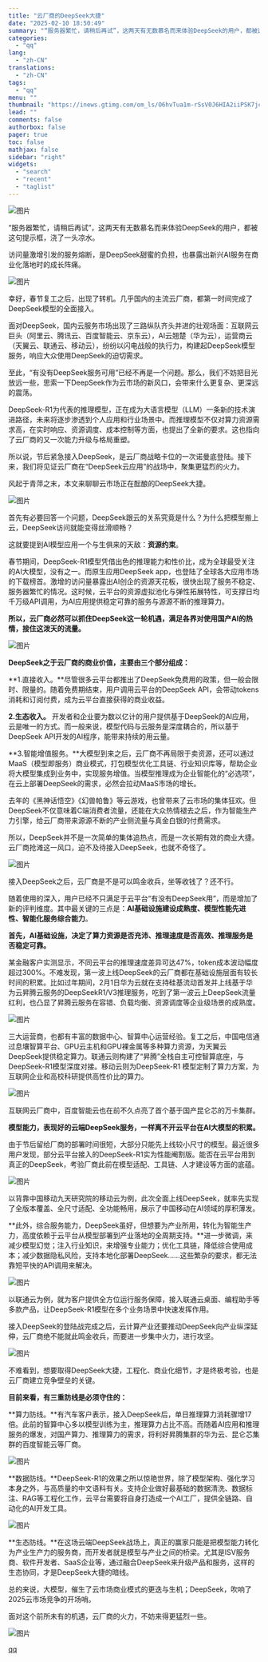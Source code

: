 ```yaml
---
title: "云厂商的DeepSeek大捷"
date: "2025-02-10 18:50:49"
summary: "“服务器繁忙，请稍后再试”，这两天有无数慕名而来体验DeepSeek的用户，都被这句提示框，浇了一头..."
categories:
  - "qq"
lang:
  - "zh-CN"
translations:
  - "zh-CN"
tags:
  - "qq"
menu: ""
thumbnail: "https://inews.gtimg.com/om_ls/O6hvTua1m-rSsV0J6HIA2iiPSK7jcrzFEA8yDX345Rp6QAA_640360/0"
lead: ""
comments: false
authorbox: false
pager: true
toc: false
mathjax: false
sidebar: "right"
widgets:
  - "search"
  - "recent"
  - "taglist"
---
```


![图片](https://inews.gtimg.com/news_bt/O-QhmGnR5lH-aUflzGaA39VK07S98Fj2ghEwjPnQipOusAA/641)

“服务器繁忙，请稍后再试”，这两天有无数慕名而来体验DeepSeek的用户，都被这句提示框，浇了一头凉水。

访问量激增引发的服务熔断，是DeepSeek甜蜜的负担，也暴露出新兴AI服务在商业化落地时的成长阵痛。

![图片](https://inews.gtimg.com/news_bt/OgpgwjMmjgK3bKvXvL6JWmEcap0YVkFDbCYs43P9aYzPQAA/641)

幸好，春节复工之后，出现了转机。几乎国内的主流云厂商，都第一时间完成了DeepSeek模型的全面接入。

面对DeepSeek，国内云服务市场出现了三路纵队齐头并进的壮观场面：互联网云巨头（阿里云、腾讯云、百度智能云、京东云），AI云翘楚（华为云），运营商云（天翼云、联通云、移动云），纷纷以闪电战般的执行力，构建起DeepSeek模型服务，响应大众使用DeepSeek的迫切需求。

至此，“有没有DeepSeek服务可用”已经不再是一个问题。那么，我们不妨把目光放远一些，思索一下DeepSeek作为云市场的新风口，会带来什么更复杂、更深远的震荡。

DeepSeek-R1为代表的推理模型，正在成为大语言模型（LLM）一条新的技术演进路径，未来将逐步渗透到个人应用和行业场景中。而推理模型不仅对算力资源需求高，在实时响应、资源调度、成本控制等方面，也提出了全新的要求。这也指向了云厂商的又一次能力升级与格局重塑。

所以说，节后紧急接入DeepSeek，是云厂商战略卡位的一次诺曼底登陆。接下来，我们将见证云厂商在“DeepSeek云应用”的战场中，聚集更猛烈的火力。

风起于青萍之末，本文来聊聊云市场正在酝酿的DeepSeek大捷。

![图片](https://inews.gtimg.com/news_bt/O0SrSsdfowFnqvEbIe6L2WrJT_f4K1w8tYQIhsJjePdRwAA/641)

首先有必要回答一个问题，DeepSeek跟云的关系究竟是什么？为什么把模型搬上云，DeepSeek访问就能变得丝滑顺畅？

这就要提到AI模型应用一个与生俱来的天敌：**资源约束**。

春节期间，DeepSeek-R1模型凭借出色的推理能力和性价比，成为全球最受关注的AI大模型，没有之一。而原生应用DeepSeek app，也登陆了全球各大应用市场的下载榜首。激增的访问量暴露出AI创企的资源天花板，很快出现了服务不稳定、服务器繁忙的情况。这时候，云平台的资源虚拟池化与弹性拓展特性，可支撑日均千万级API调用，为AI应用提供稳定可靠的服务与源源不断的推理算力。

**所以，云厂商必然可以抓住DeepSeek这一轮机遇，满足各界对使用国产AI的热情，接住这泼天的流量。**

![图片](https://inews.gtimg.com/news_bt/OWWybNBYGR3xo0Qm-88prt4Fh8z3PZdw9Oq6YxTHY_R68AA/641)

**DeepSeek之于云厂商的商业价值，主要由三个部分组成：**

**1.直接收入。**尽管很多云平台都推出了DeepSeek免费用的政策，但一般会限时、限量的。随着免费期结束，用户调用云平台的DeepSeek API，会带动tokens消耗和订阅付费，成为云平台直接获得的商业收益。

**2.生态收入。** 开发者和企业要为数以亿计的用户提供基于DeepSeek的AI应用，云是唯一的方式。而一般来说，模型代码与云服务是深度耦合的，所以基于DeepSeek API开发的AI程序，能带来持续的用云量。

**3.智能增值服务。**大模型到来之后，云厂商不再局限于卖资源，还可以通过MaaS（模型即服务）商业模式，打包模型优化工具链、行业知识库等，帮助企业将大模型集成到业务中，实现服务增值。当模型推理成为企业智能化的“必选项”，在云上部署DeepSeek的需求，必然会拉动MaaS市场的增长。

去年的《黑神话悟空》《幻兽帕鲁》等云游戏，也曾带来了云市场的集体狂欢。但DeepSeek不仅意味着C端消费者流量，还能在大众热情褪去之后，作为智能生产力引擎，给云厂商带来源源不断的产业侧流量与真金白银的付费需求。

所以，DeepSeek并不是一次简单的集体追热点，而是一次长期有效的商业大捷。云厂商抢滩这一风口，迫不及待接入DeepSeek，也就不奇怪了。

![图片](https://inews.gtimg.com/news_bt/OnQeH3mlGctdKU4hG9ZB2HT9Qu-2V_vkDgmvTu1flLldYAA/641)

接入DeepSeek之后，云厂商是不是可以鸣金收兵，坐等收钱了？还不行。

随着使用的深入，用户已经不只满足于云平台“有没有DeepSeek用”，而是增加了新的评判维度。其中最关键的三点是：**AI基础设施建设成熟度、模型性能先进性、智能化服务综合能力**。

**首先，AI基础设施，决定了算力资源是否充沛、推理速度是否高效、推理服务是否稳定可靠。**

某金融客户实测显示，不同云平台的推理速度差异可达47%，token成本波动幅度超过300%。不难发现，第一波上线DeepSeek的云厂商都在基础设施层面有较长时间的积累。比如过年期间，2月1日华为云就在支持硅基流动首发并上线基于华为云昇腾云服务的DeepSeekR1/V3推理服务，吃到了第一波云上DeepSeek流量红利，也凸显了昇腾云服务在容错、负载均衡、资源调度等企业级场景的成熟度。

![图片](https://inews.gtimg.com/news_bt/Oa7WRttakMqOVZ9-6B5pG6Z-LGD9Ak7jbvFk8N0HGVW-sAA/641)

三大运营商，也都有丰富的数据中心、智算中心运营经验。复工之后，中国电信通过息壤智算平台、GPU云主机和GPU裸金属等多种算力资源，为天翼云DeepSeek提供稳定算力。联通云则构建了“昇腾”全栈自主可控智算底座，与DeepSeek-R1模型深度对接。移动云则为DeepSeek-R1 模型定制了算力方案，为互联网企业和高校科研提供高性价比的算力。

![图片](https://inews.gtimg.com/news_bt/O2Nowxb1V8_y70yo2P93W4JQBUYnMbptDTk6mAGLsavQQAA/641)

互联网云厂商中，百度智能云也在前不久点亮了首个基于国产昆仑芯的万卡集群。

**模型能力，表现好的云端DeepSeek服务，一样离不开云平台在AI大模型的积累。**

由于节后留给厂商的部署时间很短，大部分只能先上线较小尺寸的模型。最近很多用户发现，部分云平台接入的DeepSeek-R1实为性能阉割版。能否在云平台用到真正的DeepSeek，考验厂商此前在模型适配、工具链、人才建设等方面的底蕴。

![图片](https://inews.gtimg.com/news_bt/O20N2Y24blv02uqaNTIpTNX6bYbykD6IWaMQfPEQ1ueEwAA/641)

以背靠中国移动九天研究院的移动云为例，此次全面上线DeepSeek，就率先实现了全版本覆盖、全尺寸适配、全功能畅用，展示了中国移动在AI领域的厚积薄发。

**此外，综合服务能力，DeepSeek虽好，但想要为产业所用，转化为智能生产力，高度依赖于云平台从模型部署到产业落地的全周期支持。**进一步微调，来减少模型幻觉；注入行业知识，来增强专业能力；优化工具链，降低综合使用成本；减少数据隐私风险，支持本地化部署DeepSeek……这些繁杂的要求，都无法靠短平快的API调用来解决。

![图片](https://inews.gtimg.com/news_bt/OjvRiBCjSyTzhTznY-LbFH0kQ-Xd8zjblFE9Xe3mZnJeMAA/641)

以联通云为例，就为客户提供全方位运行服务保障，接入联通云桌面、编程助手等多款产品，让DeepSeek-R1模型在多个业务场景中快速发挥作用。

接入DeepSeek的登陆战完成之后，云计算产业还要推动DeepSeek向产业纵深延伸，云厂商绝不能就此鸣金收兵，而要进一步集中火力，进行攻坚。

![图片](https://inews.gtimg.com/news_bt/OFQHVnPw8UyztCMiAOUoW0vDOpNxQuBj7UFilAI1m4bPsAA/641)

不难看到，想要取得DeepSeek大捷，工程化、商业化细节，才是终极考验，也是云厂商建立竞争壁垒的关键。

**目前来看，有三重防线是必须守住的：**

**算力防线。**有汽车客户表示，接入DeepSeek后，单日推理算力消耗骤增17倍。此前的智算中心多以模型训练为主，推理算力占比不高。而随着AI应用和推理服务的爆发，对国产算力、推理算力的需求，将利好昇腾集群的华为云、昆仑芯集群的百度智能云等厂商。

![图片](https://inews.gtimg.com/news_bt/O2k6v1i5kaEIUrMpKkGO5a2M8pHcXfD5sIOUXklq2_xUQAA/641)

**数据防线。**DeepSeek-R1的效果之所以惊艳世界，除了模型架构、强化学习本身之外，与高质量的中文语料有关。支持企业做好最基础的数据清洗、数据标注、RAG等工程化工作，云平台需要将自身打造成一个AI工厂，提供全链路、自动化的AI开发工具。

![图片](https://inews.gtimg.com/news_bt/OLdUjgdxasUOMzo96uLEhkYL5zC_yHtTlTZZteDUmeO0wAA/641)

**生态防线。**在这场云端DeepSeek战场上，真正的赢家只能是把模型能力转化为产业生产力的服务商，而开发者就是模型与产业之间的桥梁。尤其是ISV服务商、软件开发者、SaaS企业等，通过融合DeepSeek来升级产品和服务，这样的生态协同，才是DeepSeek大捷的暗线。

总的来说，大模型，催生了云市场商业模式的更迭与生机；DeepSeek，吹响了2025云市场竞争的开场哨。

面对这个前所未有的机遇，云厂商的火力，不妨来得更猛烈一些。

![图片](https://inews.gtimg.com/news_bt/O5aytqXK0Nns6jaew9fq-DhjlHIk2S5qwKG9yykuGrf88AA/641)

[qq](https://new.qq.com/rain/a/20250210A07AN200)
